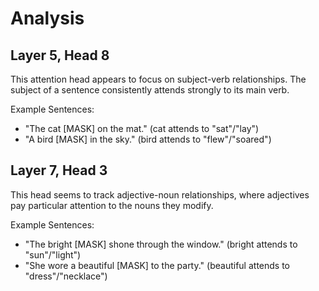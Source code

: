 # Analysis

## Layer 5, Head 8

This attention head appears to focus on subject-verb relationships. The subject of a sentence consistently attends strongly to its main verb.

Example Sentences:

- "The cat [MASK] on the mat." (cat attends to "sat"/"lay")
- "A bird [MASK] in the sky." (bird attends to "flew"/"soared")

## Layer 7, Head 3

This head seems to track adjective-noun relationships, where adjectives pay particular attention to the nouns they modify.

Example Sentences:

- "The bright [MASK] shone through the window." (bright attends to "sun"/"light")
- "She wore a beautiful [MASK] to the party." (beautiful attends to "dress"/"necklace")
